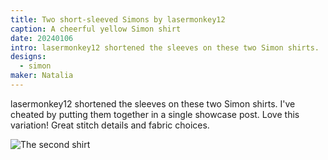 ```yaml
---
title: Two short-sleeved Simons by lasermonkey12
caption: A cheerful yellow Simon shirt
date: 20240106
intro: lasermonkey12 shortened the sleeves on these two Simon shirts.
designs:
  - simon
maker: Natalia
---
```


lasermonkey12 shortened the sleeves on these two Simon shirts. I've cheated by putting them together in a single showcase post. Love this variation! Great stitch details and fabric choices.

![The second shirt](https://imagedelivery.net/ouSuR9yY1bHt-fuAokSA5Q/showcase-two-short-sleeved-simons-by-lasermonkey12-1/public "The second shirt")
